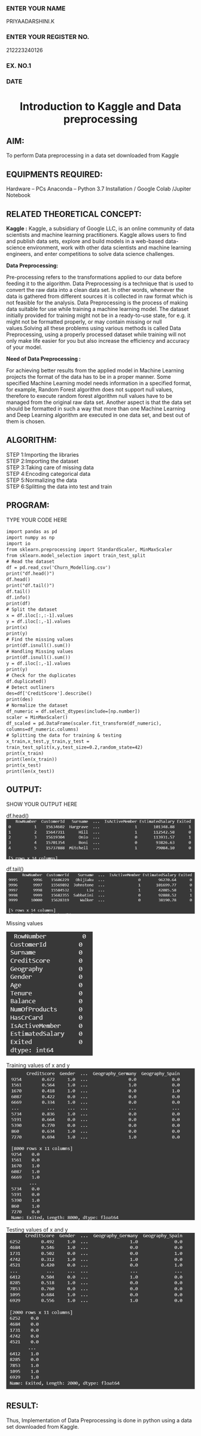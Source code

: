 <H3>ENTER YOUR NAME</H3> PRIYAADARSHINI.K
<H3>ENTER YOUR REGISTER NO.</H3> 212223240126
<H3>EX. NO.1</H3>
<H3>DATE</H3>
<H1 ALIGN =CENTER> Introduction to Kaggle and Data preprocessing</H1>

## AIM:

To perform Data preprocessing in a data set downloaded from Kaggle

## EQUIPMENTS REQUIRED:
Hardware – PCs
Anaconda – Python 3.7 Installation / Google Colab /Jupiter Notebook

## RELATED THEORETICAL CONCEPT:

**Kaggle :**
Kaggle, a subsidiary of Google LLC, is an online community of data scientists and machine learning practitioners. Kaggle allows users to find and publish data sets, explore and build models in a web-based data-science environment, work with other data scientists and machine learning engineers, and enter competitions to solve data science challenges.

**Data Preprocessing:**

Pre-processing refers to the transformations applied to our data before feeding it to the algorithm. Data Preprocessing is a technique that is used to convert the raw data into a clean data set. In other words, whenever the data is gathered from different sources it is collected in raw format which is not feasible for the analysis.
Data Preprocessing is the process of making data suitable for use while training a machine learning model. The dataset initially provided for training might not be in a ready-to-use state, for e.g. it might not be formatted properly, or may contain missing or null values.Solving all these problems using various methods is called Data Preprocessing, using a properly processed dataset while training will not only make life easier for you but also increase the efficiency and accuracy of your model.

**Need of Data Preprocessing :**

For achieving better results from the applied model in Machine Learning projects the format of the data has to be in a proper manner. Some specified Machine Learning model needs information in a specified format, for example, Random Forest algorithm does not support null values, therefore to execute random forest algorithm null values have to be managed from the original raw data set.
Another aspect is that the data set should be formatted in such a way that more than one Machine Learning and Deep Learning algorithm are executed in one data set, and best out of them is chosen.


## ALGORITHM:
STEP 1:Importing the libraries<BR>
STEP 2:Importing the dataset<BR>
STEP 3:Taking care of missing data<BR>
STEP 4:Encoding categorical data<BR>
STEP 5:Normalizing the data<BR>
STEP 6:Splitting the data into test and train<BR>

##  PROGRAM:
TYPE YOUR CODE HERE
```
import pandas as pd
import numpy as np
import io
from sklearn.preprocessing import StandardScaler, MinMaxScaler
from sklearn.model_selection import train_test_split
# Read the dataset
df = pd.read_csv('Churn_Modelling.csv')
print("df.head()")
df.head()
print("df.tail()")
df.tail()
df.info()
print(df)
# Split the dataset
x = df.iloc[:,:-1].values
y = df.iloc[:,-1].values
print(x)
print(y)
# Find the missing values 
print(df.isnull().sum())
# Handling Missing values 
print(df.isnull().sum())
y = df.iloc[:,-1].values
print(y)
# Check for the duplicates
df.duplicated()
# Detect outliners
des=df['CreditScore'].describe()
print(des)
# Normalize the dataset
df_numeric = df.select_dtypes(include=[np.number])
scaler = MinMaxScaler()
df_scaled = pd.DataFrame(scaler.fit_transform(df_numeric), columns=df_numeric.columns)
# Splitting the data for training & testing
x_train,x_test,y_train,y_test = train_test_split(x,y,test_size=0.2,random_state=42)
print(x_train)  
print(len(x_train))
print(x_test)  
print(len(x_test))

```


## OUTPUT:
SHOW YOUR OUTPUT HERE

df.head()
![alt text](image-2.png)

df.tail()
![alt text](image-3.png)

Missing values

![alt text](image-4.png)

Training values of x and y
![alt text](image-5.png)

Testing values of x and y
![alt text](image-6.png)

## RESULT:
Thus, Implementation of Data Preprocessing is done in python  using a data set downloaded from Kaggle.


